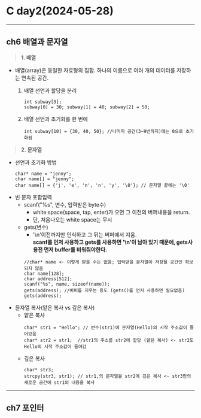 # C day2(2024-05-28)
---
## ch6 배열과 문자열

> **1. 배열**    
   * 배열(array)은 동일한 자료형의 집합. 하나의 이름으로 여러 개의 데이터를 저장하는 연속된 공간.   
     1. 배열 선언과 할당을 분리
        ```    
        int subway[3];
        subway[0] = 30; subway[1] = 40; subway[2] = 50;
        ```
   
     2. 배열 선언과 초기화를 한 번에    
        ```    
        int subway[10] = {30, 40, 50}; //나머지 공간(3~9번까지)에는 0으로 초기화됨
        ```
    

> **2. 문자열**    
   *  선언과 초기화 방법
        ```
        char* name = "jenny";
        char name[] = "jenny";
        char name[] = {'j', 'e', 'n', 'n', 'y', '\0'}; // 문자열 끝에는 '\0'
        ```
   *  빈 문자 포함입력
        * scanf("%s", 변수, 입력받은 byte수)
          * white space(space, tap, enter)가 오면 그 이전의 버퍼내용을 return.
          *  단, 처음나오는 white space는 무시
        * gets(변수)
          * '\n'이전까지만 인식하고 그 뒤는 버퍼에서 지움.      
      **scanf를 먼저 사용하고 gets를 사용하면 '\n'이 남아 있기 때문에, gets사용전 먼저 buffer를 비워줘야한다.**
          ```    
          //char* name <- 이렇게 받을 수는 없음; 입력받을 문자열이 저장될 공간인 확보되지 않음 
          char name[128];
          char address[512];  
          scanf("%s", name, sizeof(name));    
          gets(address); //버퍼를 지우는 용도 (gets()를 먼저 사용하면 필요없음)    
          gets(address);
          ```
   *  뮨자열 복사(얕은 복사 vs 깊은 복사)
        * 얕은 복사
           ```
           char* str1 = "Hello"; // 변수(str1)에 문자열(Hello)의 시작 주소값이 들어있음
           char* str2 = str1;  //str1의 주소를 str2에 할당 (얕은 복사) <- str2도 Hello의 시작 주소값이 들어감
           ```
        * 깊은 복사
          ```
          char* str3;
          strcpy(str3, str1); // str1,의 문자열을 str2에 깊은 복사 <- str3만의 새로운 공간에 str1의 내용을 복사
          ```
  ---
  ## ch7 포인터

          
